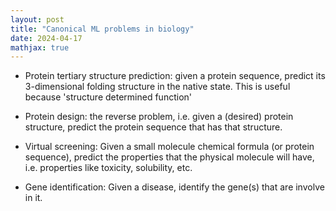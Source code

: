 ```yaml
---
layout: post
title: "Canonical ML problems in biology"
date: 2024-04-17
mathjax: true
---
```


- Protein tertiary structure prediction: given a protein sequence, predict its 3-dimensional folding structure in the native state. This is useful because 'structure determined function'

- Protein design: the reverse problem, i.e. given a (desired) protein structure, predict the protein sequence that has that structure. 

- Virtual screening: Given a small molecule chemical formula (or protein sequence), predict the properties that the physical molecule will have, i.e. properties like toxicity, solubility, etc. 

- Gene identification: Given a disease, identify the gene(s) that are involve in it. 

